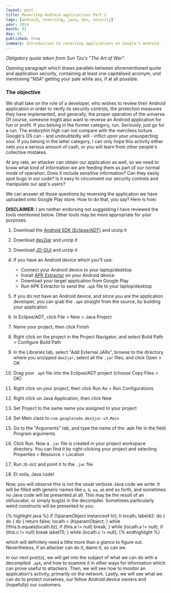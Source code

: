 ```yaml
---
layout: post
title: Reversing Android applications Part I
tags: [android, reversing, java, dex, security]
year: 2014
month: 02
day: 01
published: true
summary: Introduction to reversing applications on Google's Android.
---
```


_Obligatory quote taken from Sun Tzu's "The Art of War"_.

Opening paragraph which draws parallels between aforementioned quote and application
security, containing at least one capitalised acronym, und mentioning "NSA" getting your
pale white ass, if at all possible.

### The objective

We shall take on the role of a developer, who wishes to review their Android application
in order to verify its security controls, the protection measures they have implemented,
and generally, the proper operation of the universe. Of course, someone might also want to
reverse an Android application for fun or profit. If you belong in the former category,
run. Seriously, just go for a run. The endorphin high can not compare with the merciless
torture Google's OS can - and undoubtedly will - inflict upon your unsuspecting soul. If
you belong in the latter category, I can only hope this activity either nets you a serious
amount of cash, or you will learn from other people's collective mistakes.

At any rate, an attacker can obtain our application as well, so we need to know what kind
of information we are feeding them as part of our normal mode of operation. Does it
include sensitive information? Can they easily spot bugs in our code? Is it easy to
circumvent our security controls and manipulate our app's users?

We can answer all those questions by reversing the application we have uploaded onto
Google Play store. How to do that, you say? Here is how:

**DISCLAIMER**: I am neither endorsing not suggesting I have reviewed the tools mentioned
below. Other tools may be more appropriate for your purposes.

1. Download the [Android SDK (Eclipse/ADT)](http://developer.android.com/sdk/index.html) and unzip it
2. Download [dex2jar](http://code.google.com/p/dex2jar/) and unzip it
3. Download [JD-GUI](http://jd.benow.ca/) and unzip it
4. If you have an Android device which you'll use:
    + Connect your Android device to your laptop/desktop
    + Install [APK Extractor](https://play.google.com/store/apps/details?id=net.sylark.apkextractor) on your Android device
    + Download your target application from Google Play
    + Run APK Extractor to send the `.apk` file to your laptop/desktop

5. If you do not have an Android device, and since you are the application developer, you
   can grab the `.apk` straight from the source, by building your application
6. In Eclipse/ADT, click File > New > Java Project
7. Name your project, then click Finish
8. Right click on the project in the Project Navigator, and select Build Path > Configure
   Build Path
9. In the Libraries tab, select "Add External JARs", browse to the directory where you
   unzipped `dex2jar`, select all the `.jar` files, and click Open > OK
10. Drag your `.apk` file into the Eclipse/ADT project (choose Copy Files > OK)
11. Right click on your project, then click Run As > Run Configurations
12. Right click on Java Application, then click New
13. Set Project to the same name you assigned to your project
14. Set Main class to `com.googlecode.dex2jar.v3.Main`
15. Go to the "Arguments" tab, and type the name of the .apk file in the field Program arguments
16. Click Run. Now a `.jar` file is created in your project workspace directory. You can
    find it by right-clicking your project and selecting Properties > Resource > Location
17. Run `JD-GUI` and point it to the `.jar` file
18. Et voila, Java code!

Now, you will observe this is not the usual verbose Java code we write. It will be filled
with generic names like `a`, `b`, `aa`, `ab` and so forth, and sometimes no Java code will
be presented at all. This may be the result of an obfuscator, or simply bug(s) in the
decompiler. Sometimes particularly weird constructs will be presented to you:

{% highlight java %}
if (!(paramObject instanceof h));
h localh;
label42:
do
{
    do
    {
        do
        {
            return false;
            localh = (h)paramObject;
        }
        while (!this.b.equals(localh.b));
        if (this.a != null)
            break;
    }
    while (localh.a != null);
    if (this.c != null)
        break label75;
}
while (localh.c != null);
{% endhighlight %}

which will definitely need a little more than a glance to figure out. Nevertheless, if an
attacker can do it, damn it, so can we.

In our next post(s), we will get into the subject of what we can do with a decompiled
`.apk`, and how to examine it in other ways for information which can prove useful to
attackers. Then, we will see how to monitor an application's activity, primarily on the
network. Lastly, we will see what we can do to protect ourselves, our fellow Android
device owners and (hopefully) our customers.
